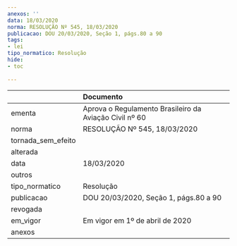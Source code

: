 ```yaml
---
anexos: ''
data: 18/03/2020
norma: RESOLUÇÃO Nº 545, 18/03/2020
publicacao: DOU 20/03/2020, Seção 1, págs.80 a 90
tags:
- lei
tipo_normatico: Resolução
hide: 
- toc 
 
---
```


|                    | Documento                                              |
|:-------------------|:-------------------------------------------------------|
| ementa             | Aprova o Regulamento Brasileiro da Aviação Civil nº 60 |
| norma              | RESOLUÇÃO Nº 545, 18/03/2020                           |
| tornada_sem_efeito |                                                        |
| alterada           |                                                        |
| data               | 18/03/2020                                             |
| outros             |                                                        |
| tipo_normatico     | Resolução                                              |
| publicacao         | DOU 20/03/2020, Seção 1, págs.80 a 90                  |
| revogada           |                                                        |
| em_vigor           | Em vigor em 1º de abril de 2020                        |
| anexos             |                                                        |